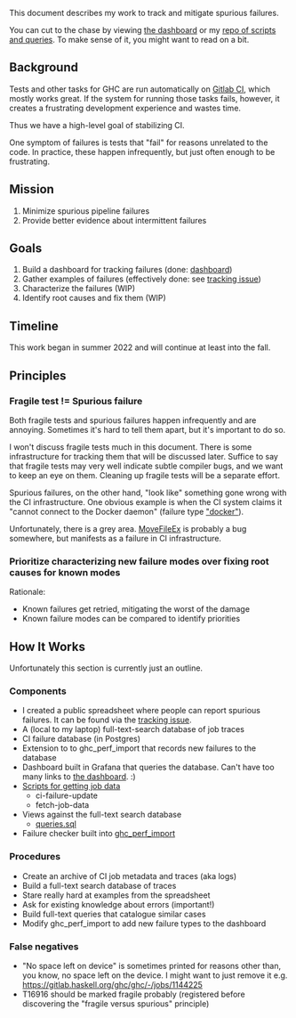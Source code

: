 This document describes my work to track and mitigate spurious failures.

You can cut to the chase by viewing [the dashboard][dashboard] or my [repo of scripts and queries][spurious failure repo]. To make sense of
it, you might want to read on a bit.


## Background

Tests and other
tasks for GHC are run automatically on [Gitlab CI], which mostly works great. If the system for running
those tasks fails, however, it creates a frustrating development experience and
wastes time.

Thus we have a high-level goal of stabilizing CI.

One symptom of failures is tests that "fail" for reasons unrelated to the
code. In practice, these happen infrequently, but just often enough to be
frustrating. 

## Mission

1. Minimize spurious pipeline failures
1. Provide better evidence about intermittent failures

## Goals

1. Build a dashboard for tracking failures (done: [dashboard])
1. Gather examples of failures (effectively done: see [tracking issue])
1. Characterize the failures (WIP)
1. Identify root causes and fix them (WIP)

## Timeline

This work began in summer 2022 and will continue at least into the fall.

## Principles
### Fragile test != Spurious failure

Both fragile tests and spurious failures happen infrequently and are annoying.
Sometimes it's hard to tell them apart, but it's important to do so.

I won't discuss fragile tests much in this document. There is some
infrastructure for tracking them that will be discussed later. Suffice to say
that fragile tests may very well indicate subtle compiler bugs, and we want to
keep an eye on them. Cleaning up fragile tests will be a separate effort.

Spurious failures, on the other hand, "look like" something gone wrong with the
CI infrastructure. One obvious example is when the CI system claims it "cannot
connect to the Docker daemon" (failure type ["docker"][docker fail]).

Unfortunately, there is a grey area. [MoveFileEx] is probably a bug somewhere,
but manifests as a failure in CI infrastructure.

### Prioritize characterizing new failure modes over fixing root causes for known modes

Rationale:
* Known failures get retried, mitigating the worst of the damage
* Known failure modes can be compared to identify priorities

## How It Works

Unfortunately this section is currently just an outline.

### Components

* I created a public spreadsheet where people can report spurious failures. It
  can be found via the [tracking issue].
* A (local to my laptop) full-text-search database of job traces
* CI failure database (in Postgres)
* Extension to to ghc_perf_import that records new failures to the database
* Dashboard built in Grafana that queries the database. Can't have too many
  links to [the dashboard][dashboard]. :) 
* [Scripts for getting job data][spurious failure repo]
    * ci-failure-update
    * fetch-job-data
* Views against the full-text search database
    * [queries.sql]
* Failure checker built into [ghc_perf_import][failure-checker]

### Procedures

* Create an archive of CI job metadata and traces (aka logs)
* Build a full-text search database of traces
* Stare really hard at examples from the spreadsheet
* Ask for existing knowledge about errors (important!)
* Build full-text queries that catalogue similar cases
* Modify ghc_perf_import to add new failure types to the dashboard

### False negatives

* "No space left on device" is sometimes printed for reasons other than, you
  know, no space left on the device. I might want to just remove it e.g.
  https://gitlab.haskell.org/ghc/ghc/-/jobs/1144225
* T16916 should be marked fragile probably (registered before discovering the
  "fragile versus spurious" principle)

[dashboard]: https://grafana.gitlab.haskell.org/d/167r9v6nk/ci-spurious-failures?orgId=2&from=now-90d&to=now&refresh=5m
[GitLab CI]: https://gitlab.haskell.org/help/ci/index.md
[docker fail]: https://grafana.gitlab.haskell.org/d/167r9v6nk/ci-spurious-failures?orgId=2&from=now-90d&to=now&refresh=5m&var-types=docker
[MoveFileEx]: https://grafana.gitlab.haskell.org/d/167r9v6nk/ci-spurious-failures?orgId=2&from=now-90d&to=now&refresh=5m&var-types=MoveFileEx
[tracking issue]: https://gitlab.haskell.org/ghc/ghc/-/issues/21591
[spurious failure repo]: https://gitlab.haskell.org/chreekat/spurious-failures
[queries.sql]: https://gitlab.haskell.org/chreekat/spurious-failures/-/blob/master/queries.sql
[failure-checker]: https://gitlab.haskell.org/ghc/ghc-perf-import/-/blob/master/gitlab-bot/ghc_perf_import_service/__init__.py#L164

